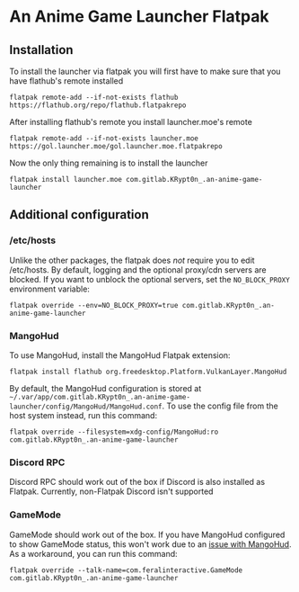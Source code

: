 # An Anime Game Launcher Flatpak

## Installation

To install the launcher via flatpak you will first have to make sure that you have flathub's remote installed

```
flatpak remote-add --if-not-exists flathub https://flathub.org/repo/flathub.flatpakrepo
```

After installing flathub's remote you install launcher.moe's remote

```
flatpak remote-add --if-not-exists launcher.moe https://gol.launcher.moe/gol.launcher.moe.flatpakrepo
```

Now the only thing remaining is to install the launcher

```
flatpak install launcher.moe com.gitlab.KRypt0n_.an-anime-game-launcher
```

## Additional configuration

### /etc/hosts

Unlike the other packages, the flatpak does _not_ require you to edit /etc/hosts. By default, logging and the optional proxy/cdn servers are blocked. If you want to unblock the optional servers, set the `NO_BLOCK_PROXY` environment variable:

```
flatpak override --env=NO_BLOCK_PROXY=true com.gitlab.KRypt0n_.an-anime-game-launcher
```

### MangoHud

To use MangoHud, install the MangoHud Flatpak extension:

```
flatpak install flathub org.freedesktop.Platform.VulkanLayer.MangoHud
```

By default, the MangoHud configuration is stored at `~/.var/app/com.gitlab.KRypt0n_.an-anime-game-launcher/config/MangoHud/MangoHud.conf`. To use the config file from the host system instead, run this command:

```
flatpak override --filesystem=xdg-config/MangoHud:ro com.gitlab.KRypt0n_.an-anime-game-launcher
```

### Discord RPC

Discord RPC should work out of the box if Discord is also installed as Flatpak. Currently, non-Flatpak Discord isn't supported

### GameMode

GameMode should work out of the box. If you have MangoHud configured to show GameMode status, this won't work due to an [issue with MangoHud](https://github.com/flightlessmango/MangoHud/issues/685). As a workaround, you can run this command:

```
flatpak override --talk-name=com.feralinteractive.GameMode com.gitlab.KRypt0n_.an-anime-game-launcher
```

